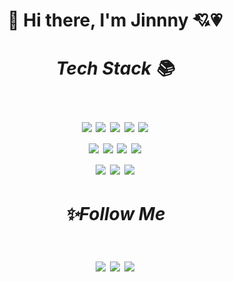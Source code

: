 <div align="center">
 <h1>💖 Hi there, I'm Jinnny 💘💗<h1>
  <div>
  
  <h5> Tech Stack 📚<br></h5>
  <img src="https://img.shields.io/badge/html5-E34F26?style=for-the-badge&logo=html5&logoColor=white"> <img src="https://img.shields.io/badge/CSS3-1572B6?style=for-the-badge&logo=html5&logoColor=white"> <img src="https://img.shields.io/badge/Oracle-F80000?style=for-the-badge&logo=html5&logoColor=white"> <img src="https://img.shields.io/badge/mysql-4479A1?style=for-the-badge&logo=mysql&logoColor=white">   <img src="https://img.shields.io/badge/java-007396?style=for-the-badge&logo=java&logoColor=white"> <br> <img src="https://img.shields.io/badge/Spring-6DB33F?style=for-the-badge&logo=html5&logoColor=white">
 <img src="https://img.shields.io/badge/JavaScript-F7DF1E?style=for-the-badge&logo=html5&logoColor=white"> <img src="https://img.shields.io/badge/jQuery-0769AD?style=for-the-badge&logo=html5&logoColor=white"> <img src="https://img.shields.io/badge/react-61DAFB?style=for-the-badge&logo=react&logoColor=black"> <br> <img src="https://img.shields.io/badge/Bootstrap-7952B3?style=for-the-badge&logo=html5&logoColor=white">
 <img src="https://img.shields.io/badge/git-F05032?style=for-the-badge&logo=git&logoColor=white"> <img src="https://img.shields.io/badge/github-181717?style=for-the-badge&logo=github&logoColor=white"> 

<h5 align="center"> ✨Follow Me </h5>

   <a href="https://showy-interest-77e.notion.site/9b3e25497af64e4b8ac085aae23f4711"><img src="https://img.shields.io/badge/Notion-%23000000.svg?style=for-the-badge&logo=notion&logoColor=white"></a>
  <a href="https://www.instagram.com/gg_leeryu0201/"><img src="https://img.shields.io/badge/Instagram-%23E4405F.svg?style=for-the-badge&logo=Instagram&logoColor=white"></a>
  <a href="mailto:jinnny22@naver.com"><img src="https://img.shields.io/badge/Naver-03C75A?style=for-the-badge&logo=naver&logoColor=white"></a>



 </div>
</div>



<!--
**jinnny92/jinnny92** is a ✨ _special_ ✨ repository because its `README.md` (this file) appears on your GitHub profile.

Here are some ideas to get you started:

- 🔭 I’m currently working on ...
- 🌱 I’m currently learning ...
- 👯 I’m looking to collaborate on ...
- 🤔 I’m looking for help with ...
- 💬 Ask me about ...
- 📫 How to reach me: ...
- 😄 Pronouns: ...
- ⚡ Fun fact: ...
-->



